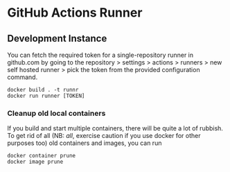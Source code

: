 # GitHub Actions Runner

## Development Instance
You can fetch the required token for a single-repository runner in github.com
by going to the repository > settings > actions > runners > new self hosted
runner > pick the token from the provided configuration command.

```
docker build . -t runnr
docker run runner [TOKEN]
```

### Cleanup old local containers
If you build and start multiple containers, there will be quite a lot of
rubbish. To get rid of all (NB: *all*, exercise caution if you use docker for
other purposes too) old containers and images, you can run
```
docker container prune
docker image prune
```
